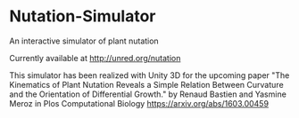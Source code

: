# Nutation-Simulator
An interactive simulator of plant nutation

Currently available at http://unred.org/nutation

This simulator has been realized with Unity 3D for the upcoming paper "The Kinematics of Plant Nutation Reveals a Simple Relation Between Curvature and the Orientation of Differential Growth." by Renaud Bastien and Yasmine Meroz in Plos Computational Biology
https://arxiv.org/abs/1603.00459

